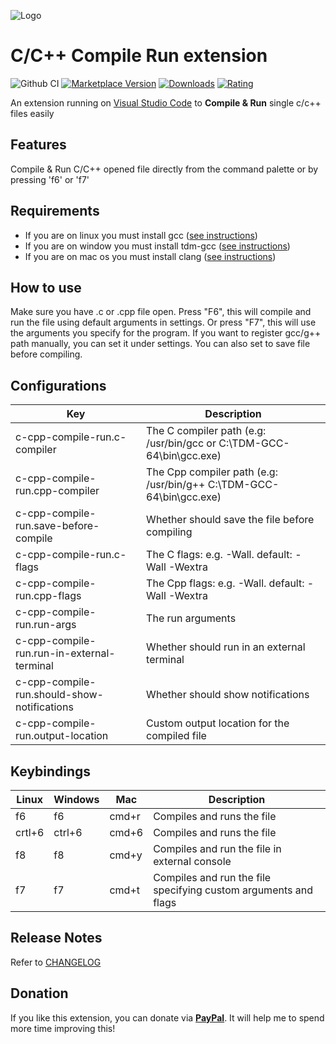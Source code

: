 ![Logo](https://github.com/danielpinto8zz6/c-cpp-compile-run/raw/HEAD/resources/logo.png)

# C/C++ Compile Run extension

![Github CI](https://github.com/danielpinto8zz6/c-cpp-compile-run/actions/workflows/ci.yml/badge.svg)
[![Marketplace Version](https://vsmarketplacebadges.dev/version-short/danielpinto8zz6.c-cpp-compile-run.png)](https://marketplace.visualstudio.com/items?itemName=danielpinto8zz6.c-cpp-compile-run)
[![Downloads](https://vsmarketplacebadges.dev/downloads-short/danielpinto8zz6.c-cpp-compile-run.png)](https://marketplace.visualstudio.com/items?itemName=danielpinto8zz6.c-cpp-compile-run)
[![Rating](https://vsmarketplacebadges.dev/rating-short/danielpinto8zz6.c-cpp-compile-run.png)](https://marketplace.visualstudio.com/items?itemName=danielpinto8zz6.c-cpp-compile-run)


An extension running on [Visual Studio Code](https://code.visualstudio.com) to **Compile & Run** single c/c++ files easily

## Features

Compile & Run C/C++ opened file directly from the command palette or by pressing 'f6' or 'f7'

## Requirements

* If you are on linux you must install gcc ([see instructions](https://github.com/danielpinto8zz6/c-cpp-compile-run/blob/HEAD/docs/COMPILER_SETUP.md#Linux))
* If you are on window you must install tdm-gcc ([see instructions](https://github.com/danielpinto8zz6/c-cpp-compile-run/blob/HEAD/docs/COMPILER_SETUP.md#Windows))
* If you are on mac os you must install clang ([see instructions](https://github.com/danielpinto8zz6/c-cpp-compile-run/blob/HEAD/docs/COMPILER_SETUP.md#MacOS))
## How to use
Make sure you have .c or .cpp file open.
Press "F6", this will compile and run the file using default arguments in settings.
Or press "F7", this will use the arguments you specify for the program.
If you want to register gcc/g++ path manually, you can set it under settings.
You can also set to save file before compiling.

## Configurations
| Key | Description |
| ------------ | ------------ |
| c-cpp-compile-run.c-compiler | The C compiler path (e.g: /usr/bin/gcc or C:\\TDM-GCC-64\\bin\\gcc.exe) |
| c-cpp-compile-run.cpp-compiler | The Cpp compiler path (e.g: /usr/bin/g++ C:\\TDM-GCC-64\\bin\\gcc.exe) |
| c-cpp-compile-run.save-before-compile | Whether should save the file before compiling |
| c-cpp-compile-run.c-flags | The C flags: e.g. -Wall. default: -Wall -Wextra |
| c-cpp-compile-run.cpp-flags | The Cpp flags: e.g. -Wall. default: -Wall -Wextra |
| c-cpp-compile-run.run-args | The run arguments |
| c-cpp-compile-run.run-in-external-terminal | Whether should run in an external terminal |
| c-cpp-compile-run.should-show-notifications | Whether should show notifications |
| c-cpp-compile-run.output-location | Custom output location for the compiled file |

## Keybindings
| Linux  | Windows | Mac | Description  |
| ------------ | ------------ | ------------ | ------------ |
| f6  | f6 | cmd+r | Compiles and runs the file  |
| crtl+6  | ctrl+6 | cmd+6 | Compiles and runs the file  |
| f8  | f8 |	cmd+y  | Compiles and run the file in external console  |
| f7 | f7 | cmd+t | Compiles and run the file specifying custom arguments and flags  |

## Release Notes

Refer to [CHANGELOG](https://github.com/danielpinto8zz6/c-cpp-compile-run/blob/HEAD/CHANGELOG.md)

## Donation

If you like this extension, you can donate via **[PayPal](https://www.paypal.me/danielpinto8zz6)**. It will help me to spend more time improving this!
